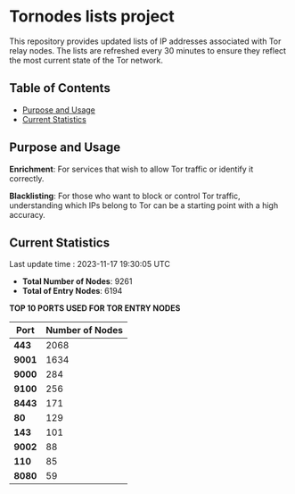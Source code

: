 # Tornodes lists project

This repository provides updated lists of IP addresses associated with Tor relay nodes. The lists are refreshed every 30 minutes to ensure they reflect the most current state of the Tor network.

## Table of Contents

- [Purpose and Usage](#purpose-and-usage)
- [Current Statistics](#current-statistics)


## Purpose and Usage

**Enrichment**: For services that wish to allow Tor traffic or identify it correctly.

**Blacklisting**: For those who want to block or control Tor traffic, understanding which IPs belong to Tor can be a starting point with a high accuracy.

## Current Statistics

Last update time : 2023-11-17 19:30:05 UTC

- **Total Number of Nodes**: 9261
- **Total of Entry Nodes**: 6194

**TOP 10 PORTS USED FOR TOR ENTRY NODES**

| **Port** | **Number of Nodes** |
|------|-----------------|
| **443**   | 2068  |
| **9001**   | 1634  |
| **9000**   | 284  |
| **9100**   | 256  |
| **8443**   | 171  |
| **80**   | 129  |
| **143**   | 101  |
| **9002**   | 88  |
| **110**   | 85  |
| **8080**   | 59  |

